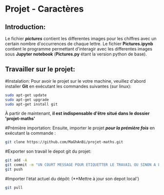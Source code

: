 # Projet - Caractères

## Introduction:
Le fichier ***pictures*** contient les differentes images pour les chiffres avec un certain nombre d'occurrences de chaque lettre. 
Le fichier **Pictures.ipynb** contient le programme permettant d'interagir avec les differentes images sous **Jupyter notebook** (**Pictures.py** étant la version python de base).

## Travailler sur le projet:

#Instalation:
Pour avoir le projet sur le votre machine, veuillez d'abord installer **Git** en exécutant les commandes suivantes (sur linux):
```bash
sudo apt-get update
sudo apt-get upgrade
sudo apt-get install git
```
À partir de maintenant, **il est indispensable d'être situé dans le dossier 'projet-maths'**

#Prémière importation:
Ensuite, importer le projet ***pour la prémière fois*** en exécutant la commande : 
```bash
git clone https://github.com/MaGhAnBi/projet-maths.git
```
#Exporter son travail le depot git du projet:

```bash
git add -A
git commit -m "UN COURT MESSAGE POUR ETIQUETTER LE TRAVAIL OU SINON A LAISSER VIDE"
git push
```

#Importer l'état actuel du dépôt: (**Mettre à jour son depot local')

```bash
git pull
```
